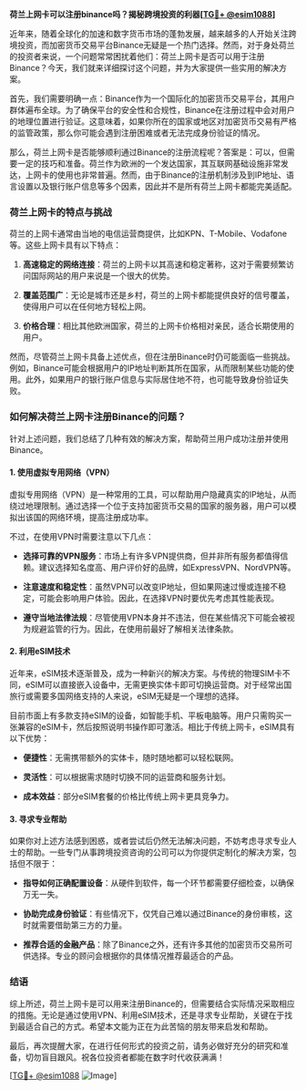 **荷兰上网卡可以注册binance吗？揭秘跨境投资的利器[[TG💪+ @esim1088](https://t.me/s/esim1088)]**

近年来，随着全球化的加速和数字货币市场的蓬勃发展，越来越多的人开始关注跨境投资，而加密货币交易平台Binance无疑是一个热门选择。然而，对于身处荷兰的投资者来说，一个问题常常困扰着他们：荷兰上网卡是否可以用于注册Binance？今天，我们就来详细探讨这个问题，并为大家提供一些实用的解决方案。

首先，我们需要明确一点：Binance作为一个国际化的加密货币交易平台，其用户群体遍布全球。为了确保平台的安全性和合规性，Binance在注册过程中会对用户的地理位置进行验证。这意味着，如果你所在的国家或地区对加密货币交易有严格的监管政策，那么你可能会遇到注册困难或者无法完成身份验证的情况。

那么，荷兰上网卡是否能够顺利通过Binance的注册流程呢？答案是：可以，但需要一定的技巧和准备。荷兰作为欧洲的一个发达国家，其互联网基础设施非常发达，上网卡的使用也非常普遍。然而，由于Binance的注册机制涉及到IP地址、语言设置以及银行账户信息等多个因素，因此并不是所有荷兰上网卡都能完美适配。

### 荷兰上网卡的特点与挑战

荷兰的上网卡通常由当地的电信运营商提供，比如KPN、T-Mobile、Vodafone等。这些上网卡具有以下特点：

1. **高速稳定的网络连接**：荷兰的上网卡以其高速和稳定著称，这对于需要频繁访问国际网站的用户来说是一个很大的优势。
   
2. **覆盖范围广**：无论是城市还是乡村，荷兰的上网卡都能提供良好的信号覆盖，使得用户可以在任何地方轻松上网。

3. **价格合理**：相比其他欧洲国家，荷兰的上网卡价格相对亲民，适合长期使用的用户。

然而，尽管荷兰上网卡具备上述优点，但在注册Binance时仍可能面临一些挑战。例如，Binance可能会根据用户的IP地址判断其所在国家，从而限制某些功能的使用。此外，如果用户的银行账户信息与实际居住地不符，也可能导致身份验证失败。

### 如何解决荷兰上网卡注册Binance的问题？

针对上述问题，我们总结了几种有效的解决方案，帮助荷兰用户成功注册并使用Binance。

#### 1. 使用虚拟专用网络（VPN）

虚拟专用网络（VPN）是一种常用的工具，可以帮助用户隐藏真实的IP地址，从而绕过地理限制。通过选择一个位于支持加密货币交易的国家的服务器，用户可以模拟出该国的网络环境，提高注册成功率。

不过，在使用VPN时需要注意以下几点：

- **选择可靠的VPN服务**：市场上有许多VPN提供商，但并非所有服务都值得信赖。建议选择知名度高、用户评价好的品牌，如ExpressVPN、NordVPN等。
  
- **注意速度和稳定性**：虽然VPN可以改变IP地址，但如果网速过慢或连接不稳定，可能会影响用户体验。因此，在选择VPN时要优先考虑其性能表现。

- **遵守当地法律法规**：尽管使用VPN本身并不违法，但在某些情况下可能会被视为规避监管的行为。因此，在使用前最好了解相关法律条款。

#### 2. 利用eSIM技术

近年来，eSIM技术逐渐普及，成为一种新兴的解决方案。与传统的物理SIM卡不同，eSIM可以直接嵌入设备中，无需更换实体卡即可切换运营商。对于经常出国旅行或需要多国网络支持的人来说，eSIM无疑是一个理想的选择。

目前市面上有多款支持eSIM的设备，如智能手机、平板电脑等。用户只需购买一张兼容的eSIM卡，然后按照说明书操作即可激活。相比于传统上网卡，eSIM具有以下优势：

- **便捷性**：无需携带额外的实体卡，随时随地都可以轻松联网。
  
- **灵活性**：可以根据需求随时切换不同的运营商和服务计划。

- **成本效益**：部分eSIM套餐的价格比传统上网卡更具竞争力。

#### 3. 寻求专业帮助

如果你对上述方法感到困惑，或者尝试后仍然无法解决问题，不妨考虑寻求专业人士的帮助。一些专门从事跨境投资咨询的公司可以为你提供定制化的解决方案，包括但不限于：

- **指导如何正确配置设备**：从硬件到软件，每一个环节都需要仔细检查，以确保万无一失。
  
- **协助完成身份验证**：有些情况下，仅凭自己难以通过Binance的身份审核，这时就需要借助第三方的力量。

- **推荐合适的金融产品**：除了Binance之外，还有许多其他的加密货币交易所可供选择。专业的顾问会根据你的具体情况推荐最适合的产品。

### 结语

综上所述，荷兰上网卡是可以用来注册Binance的，但需要结合实际情况采取相应的措施。无论是通过使用VPN、利用eSIM技术，还是寻求专业帮助，关键在于找到最适合自己的方式。希望本文能为正在为此苦恼的朋友带来启发和帮助。

最后，再次提醒大家，在进行任何形式的投资之前，请务必做好充分的研究和准备，切勿盲目跟风。祝各位投资者都能在数字时代收获满满！

[[TG💪+ @esim1088](https://t.me/s/esim1088) ![Image](https://i.postimg.cc/4NQfJmqS/Snipaste-2025-05-13-00-14-12.png)]